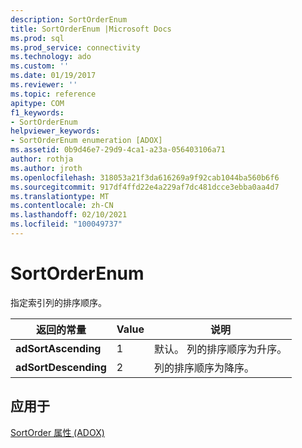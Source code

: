 ```yaml
---
description: SortOrderEnum
title: SortOrderEnum |Microsoft Docs
ms.prod: sql
ms.prod_service: connectivity
ms.technology: ado
ms.custom: ''
ms.date: 01/19/2017
ms.reviewer: ''
ms.topic: reference
apitype: COM
f1_keywords:
- SortOrderEnum
helpviewer_keywords:
- SortOrderEnum enumeration [ADOX]
ms.assetid: 0b9d46e7-29d9-4ca1-a23a-056403106a71
author: rothja
ms.author: jroth
ms.openlocfilehash: 318053a21f3da616269a9f92cab1044ba560b6f6
ms.sourcegitcommit: 917df4ffd22e4a229af7dc481dcce3ebba0aa4d7
ms.translationtype: MT
ms.contentlocale: zh-CN
ms.lasthandoff: 02/10/2021
ms.locfileid: "100049737"
---
```

# <a name="sortorderenum"></a>SortOrderEnum
指定索引列的排序顺序。  
  
|返回的常量|Value|说明|  
|--------------|-----------|-----------------|  
|**adSortAscending**|1|默认。 列的排序顺序为升序。|  
|**adSortDescending**|2|列的排序顺序为降序。|  
  
## <a name="applies-to"></a>应用于  
 [SortOrder 属性 (ADOX)](./sortorder-property-adox.md)